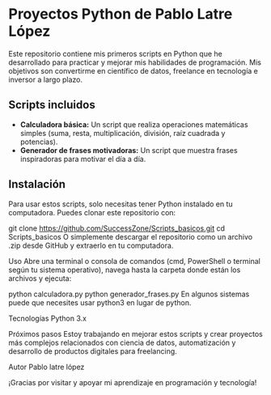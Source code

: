 # Proyectos Python de Pablo Latre López

Este repositorio contiene mis primeros scripts en Python que he desarrollado para practicar y mejorar mis habilidades de programación. Mis objetivos son convertirme en científico de datos, freelance en tecnología e inversor a largo plazo.

## Scripts incluidos

- **Calculadora básica:** Un script que realiza operaciones matemáticas simples (suma, resta, multiplicación, división, raíz cuadrada y potencias).
- **Generador de frases motivadoras:** Un script que muestra frases inspiradoras para motivar el día a día.

## Instalación

Para usar estos scripts, solo necesitas tener Python instalado en tu computadora. Puedes clonar este repositorio con:

git clone https://github.com/SuccessZone/Scripts_basicos.git
cd Scripts_basicos
O simplemente descargar el repositorio como un archivo .zip desde GitHub y extraerlo en tu computadora.

Uso
Abre una terminal o consola de comandos (cmd, PowerShell o terminal según tu sistema operativo), navega hasta la carpeta donde están los archivos y ejecuta:

python calculadora.py
python generador_frases.py
En algunos sistemas puede que necesites usar python3 en lugar de python.

Tecnologías
Python 3.x

Próximos pasos
Estoy trabajando en mejorar estos scripts y crear proyectos más complejos relacionados con ciencia de datos, automatización y desarrollo de productos digitales para freelancing.

Autor
Pablo latre lópez

¡Gracias por visitar y apoyar mi aprendizaje en programación y tecnología!
